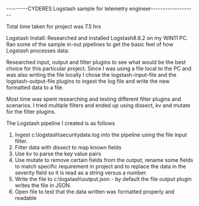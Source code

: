 ---------CYDERES Logstash sample for telemetry engineer-------------------

Total time taken for project was 7.5 hrs 


Logstash Install:
Researched and installed Logstash8.6.2 on my WIN11 PC. Ran some of the sample in-out pipelines to get the basic feel of how Logstash processes data.

Researched input, output and filter plugins to see what would be the best choice for this particular project. Since I was using a file local to the PC and was also writing the file locally I chose the logstash-input-file and the logstash-output-file plugins to ingest the log file and write the new formatted data to a file.

Most time was spent researching and testing different filter plugins and scenarios. I tried multiple filters and ended up using dissect, kv and mutate for the filter plugins.

The Logstash pipeline I created is as follows

1. Ingest c:\logstash\securitydata.log into the pipeline using the file input filter. 
2. Filter data with dissect to map known fields 
3. Use kv to parse the key value pairs
4. Use mutate to remove certain fields from the output, rename some fields to match specific requirement in project and to replace the data in the severity field so it is read as a string versus a number.
5. Write the file to c:\logstash\output.json - by default the file output plugin writes the file in JSON.
6. Open file to test that the data written was formatted properly and readable

